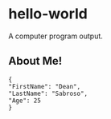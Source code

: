 # hello-world
A computer program output.

## About Me!
```
{
"FirstName": "Dean",
"LastName": "Sabroso",
"Age": 25
}
```
